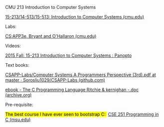 CMU 213 Introduction to Computer Systems

[15-213/14-513/15-513: Introduction to Computer Systems (cmu.edu)](https://www.cs.cmu.edu/~213/index.html)

Labs:

[CS:APP3e, Bryant and O'Hallaron (cmu.edu)](http://csapp.cs.cmu.edu/3e/labs.html)

Videos:

[2015 Fall: 15-213 Introduction to Computer Systems : Panopto](https://scs.hosted.panopto.com/Panopto/Pages/Sessions/List.aspx#folderID="b96d90ae-9871-4fae-91e2-b1627b43e25e"&sortColumn=0&sortAscending=true&maxResults=50)

Text books:

[CSAPP-Labs/Computer Systems A Programmers Perspective (3rd).pdf at master · Sorosliu1029/CSAPP-Labs (github.com)](https://github.com/Sorosliu1029/CSAPP-Labs/blob/master/Computer%20Systems%20A%20Programmers%20Perspective%20(3rd).pdf)

[ebook - The C Programming Language Ritchie & kernighan -.doc (archive.org)](https://ia802802.us.archive.org/15/items/The_C_Programming_Language/The_C_Programming_Language.pdf)

Pre-requisite:

<mark> The best course I have ever seen to bootstrap C: </mark> [CSE 251 Programming in C (msu.edu)](https://www.cse.msu.edu/~cse251/)
